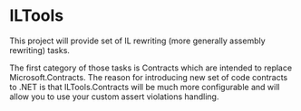 # ILTools
This project will provide set of IL rewriting (more generally assembly rewriting) tasks.

The first category of those tasks is Contracts which are intended to replace Microsoft.Contracts. The reason for introducing new set of code contracts to .NET is that ILTools.Contracts will be much more configurable and will allow you to use your custom assert violations handling.
